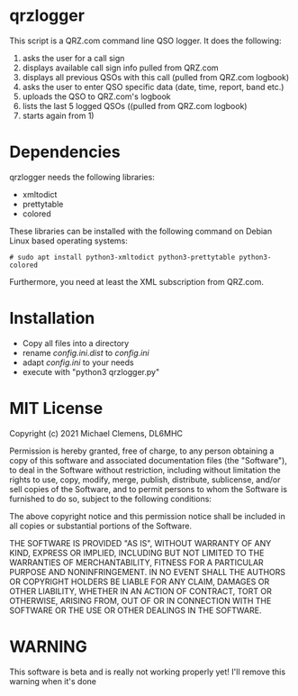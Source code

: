 # qrzlogger

This script is a QRZ.com command line QSO logger.
It does the following:
  1) asks the user for a call sign
  2) displays available call sign info pulled from QRZ.com
  3) displays all previous QSOs with this call (pulled from QRZ.com logbook)
  4) asks the user to enter QSO specific data (date, time, report, band etc.)
  5) uploads the QSO to QRZ.com's logbook
  6) lists the last 5 logged QSOs ((pulled from QRZ.com logbook)
  7) starts again from 1)

# Dependencies

qrzlogger needs the following libraries:

 * xmltodict
 * prettytable
 * colored

These libraries can be installed with the following command on Debian Linux based operating systems:

```
# sudo apt install python3-xmltodict python3-prettytable python3-colored
```

Furthermore, you need at least the XML subscription from QRZ.com.

# Installation

 * Copy all files into a directory
 * rename _config.ini.dist_ to _config.ini_
 * adapt _config.ini_ to your needs
 * execute with "python3 qrzlogger.py"



# MIT License

Copyright (c) 2021 Michael Clemens, DL6MHC

Permission is hereby granted, free of charge, to any person obtaining a copy
of this software and associated documentation files (the "Software"), to deal
in the Software without restriction, including without limitation the rights
to use, copy, modify, merge, publish, distribute, sublicense, and/or sell
copies of the Software, and to permit persons to whom the Software is
furnished to do so, subject to the following conditions:

The above copyright notice and this permission notice shall be included in all
copies or substantial portions of the Software.

THE SOFTWARE IS PROVIDED "AS IS", WITHOUT WARRANTY OF ANY KIND, EXPRESS OR
IMPLIED, INCLUDING BUT NOT LIMITED TO THE WARRANTIES OF MERCHANTABILITY,
FITNESS FOR A PARTICULAR PURPOSE AND NONINFRINGEMENT. IN NO EVENT SHALL THE
AUTHORS OR COPYRIGHT HOLDERS BE LIABLE FOR ANY CLAIM, DAMAGES OR OTHER
LIABILITY, WHETHER IN AN ACTION OF CONTRACT, TORT OR OTHERWISE, ARISING FROM,
OUT OF OR IN CONNECTION WITH THE SOFTWARE OR THE USE OR OTHER DEALINGS IN THE
SOFTWARE.

# WARNING

This software is beta and is really not working properly yet!
I'll remove this warning when it's done

